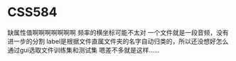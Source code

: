 # CSS584

缺属性值啊啊啊啊啊啊啊
频率的横坐标可能不太对
一个文件就是一段音频，没有进一步的分割
label是根据文件直属文件夹的名字自动归类的，所以还没想好怎么通过gui选取文件训练集和测试集
嗯差不多就是这样……

